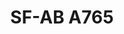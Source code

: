 ---
title: "SF-AB A765"
description: "Juego de Tornillos Surtidos" 
main:
  id: 2
  content: |
    Presentamos el Juego de Tornillos Surtidos SF-AB A765: la solución definitiva para sus necesidades de fijación con tornillos. Este conjunto completo incluye una amplia variedad de tornillos meticulosamente seleccionados para abordar diversos proyectos con facilidad y precisión.
  imgCard: "@/images/product-image-2.avif"
  imgMain: "@/images/product-image-main-2.avif"
  imgAlt: "Cajas de maqueta de juego de tornillos surtidos"
tabs:
  - id: "tabs-with-card-item-1"
    dataTab: "#tabs-with-card-1"
    title: "Descripción"
  - id: "tabs-with-card-item-2"
    dataTab: "#tabs-with-card-2"
    title: "Especificaciones"
  - id: "tabs-with-card-item-3"
    dataTab: "#tabs-with-card-3"
    title: "Planos"
longDescription:
  title: "Soluciones Versátiles de Fijación con Tornillos"
  subTitle: |
    El Juego de Tornillos Surtidos SF-AB A765 ofrece versatilidad y conveniencia incomparables, convirtiéndolo en la elección perfecta tanto para entusiastas del bricolaje como para profesionales. Con una selección completa de tornillos, siempre tendrá el sujetador adecuado para el trabajo.
  btnTitle: "Contacte a ventas para obtener más información"
  btnURL: "#"
descriptionList:
  - title: "Amplia Variedad"
    subTitle: "Incluye una gama diversa de tipos y tamaños de tornillos para acomodar varias aplicaciones y materiales."
  - title: "Facilidad de Uso"
    subTitle: "Cada tornillo está diseñado para una instalación sin esfuerzo, asegurando una fijación sin complicaciones en todo momento."
  - title: "Conveniencia"
    subTitle: "Elimina la necesidad de múltiples viajes a la ferretería, ahorrando tiempo y esfuerzo en sus proyectos."
specificationsLeft:
  - title: "Material"
    subTitle: "Construido con materiales de alta calidad como acero inoxidable, asegurando durabilidad y resistencia a la corrosión."
  - title: "Surtido"
    subTitle: "Contiene un generoso surtido de tornillos, incluyendo tornillos para madera, tornillos de máquina y tornillos para chapa metálica."
  - title: "Cantidad"
    subTitle: "Cada juego incluye una cantidad suficiente de tornillos para manejar una amplia gama de proyectos y tareas."
  - title: "Tamaños"
    subTitle: "Disponible en varios tamaños para adaptarse a diferentes requisitos de proyecto, asegurando compatibilidad y versatilidad."
tableData:
  - feature: ["Especificación", "Valor"]
    description:
      - ["Longitud (mm)", "Varios"]
      - ["Peso (g)", "N/A"]
      - ["Material", "Acero Inoxidable"]
      - ["Acabado", "Surtido"]
      - ["Contenido del Paquete", "Varios tornillos en un juego"]
blueprints:
  first: "@/images/blueprint-1.avif"
  second: "@/images/blueprint-2.avif"
---